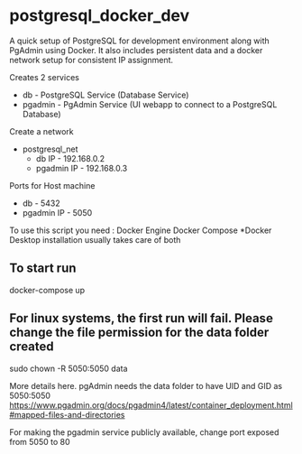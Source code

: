 # postgresql_docker_dev
A quick setup of PostgreSQL for development environment along with PgAdmin using Docker. 
It also includes persistent data and a docker network setup for consistent IP assignment.

Creates 2 services 
- db - PostgreSQL Service (Database Service)
- pgadmin - PgAdmin Service (UI webapp to connect to a PostgreSQL Database)

Create a network 
- postgresql_net
  - db IP - 192.168.0.2
  - pgadmin IP - 192.168.0.3
  
Ports for Host machine 
  - db - 5432
  - pgadmin IP - 5050

To use this script you need :
Docker Engine
Docker Compose
*Docker Desktop installation usually takes care of both

## To start run
docker-compose up

## For linux systems, the first run will fail. Please change the file permission for the data folder created
sudo chown -R 5050:5050 data

More details here. pgAdmin needs the data folder to have UID and GID as 5050:5050
https://www.pgadmin.org/docs/pgadmin4/latest/container_deployment.html#mapped-files-and-directories

For making the pgadmin service publicly available, change port exposed from 5050 to 80
